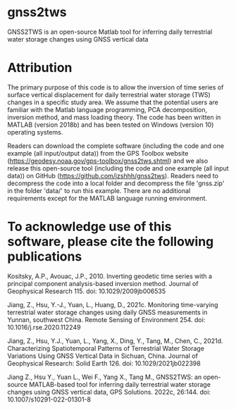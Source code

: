 # gnss2tws
GNSS2TWS is an open-source Matlab tool for inferring daily terrestrial water storage changes using GNSS vertical data


# Attribution
The primary purpose of this code is to allow the inversion of time series of surface vertical displacement for daily terrestrial water storage (TWS) changes in a specific study area. We assume that the potential users are familiar with the Matlab language programming, PCA decomposition, inversion method, and mass loading theory. The code has been written in MATLAB (version 2018b) and has been tested on Windows (version 10) operating systems.

Readers can download the complete software (including the code and one example (all input/output data)) from the GPS Toolbox website (https://geodesy.noaa.gov/gps-toolbox/gnss2tws.shtml) and we also release this open-source tool (including the code and one example (all input data)) on GitHub (https://github.com/jzshhh/gnss2tws). Readers need to decompress the code into a local folder and decompress the file 'gnss.zip' in the folder 'data/' to run this example. There are no additional requirements except for the MATLAB language running environment. 


# To acknowledge use of this software, please cite the following publications
Kositsky, A.P., Avouac, J.P., 2010. Inverting geodetic time series with a principal component analysis-based inversion method. Journal of Geophysical Research 115. doi: 10.1029/2009jb006535

Jiang, Z., Hsu, Y.-J., Yuan, L., Huang, D., 2021c. Monitoring time-varying terrestrial water storage changes using daily GNSS measurements in Yunnan, southwest China. Remote Sensing of Environment 254. doi: 10.1016/j.rse.2020.112249 

Jiang, Z., Hsu, Y.J., Yuan, L., Yang, X., Ding, Y., Tang, M., Chen, C., 2021d. Characterizing Spatiotemporal Patterns of Terrestrial Water Storage Variations Using GNSS Vertical Data in Sichuan, China. Journal of Geophysical Research: Solid Earth 126. doi: 10.1029/2021jb022398

Jiang Z., Hsu Y., Yuan L., Wei F., Yang X., Tang M.,  GNSS2TWS: an open-source MATLAB-based tool for inferring daily terrestrial water storage changes using GNSS vertical data, GPS Solutions. 2022c, 26:144. doi: 10.1007/s10291-022-01301-8
